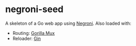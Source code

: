 negroni-seed
========
A skeleton of a Go web app using [Negroni](https://github.com/codegangsta/negroni). Also loaded with:
   - Routing: [Gorilla Mux](http://www.gorillatoolkit.org/pkg/mux)
   - Reloader: [Gin](https://github.com/codegangsta/gin)
